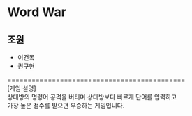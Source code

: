 # Word War

## 조원
- 이건목
- 권구현

============================================<br>
[게임 설명]<br>
상대방의 명령어 공격을 버티며 상대방보다 빠르게 단어를 입력하고<br>
가장 높은 점수를 받으면 우승하는 게임입니다.